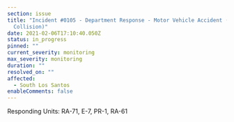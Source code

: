 ```yaml
---
section: issue
title: "Incident #0105 - Department Response - Motor Vehicle Accident (Heavy
  Collision)"
date: 2021-02-06T17:10:40.050Z
status: in_progress
pinned: ""
current_severity: monitoring
max_severity: monitoring
duration: ""
resolved_on: ""
affected:
  - South Los Santos
enableComments: false
---
```

Responding Units: RA-71, E-7, PR-1, RA-61